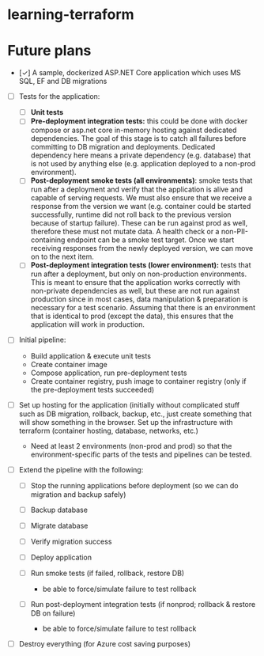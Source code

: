 # learning-terraform

# Future plans

* [&check;] A sample, dockerized ASP.NET Core application which uses MS SQL, EF and DB migrations
* [ ] Tests for the application:

  * [ ] __Unit tests__
  * [ ] __Pre-deployment integration tests:__ this could be done with docker compose or asp.net core in-memory hosting against dedicated dependencies. The goal of this stage is to catch all failures before committing to DB migration and deployments. Dedicated dependency here means a private dependency (e.g. database) that is not used by anything else (e.g. application deployed to a non-prod environment).
  * [ ] __Post-deployment smoke tests (all environments)__: smoke tests that run after a deployment and verify that the application is alive and capable of serving requests. We must also ensure that we receive a response from the version we want (e.g. container could be started successfully, runtime did not roll back to the previous version because of startup failure). These can be run against prod as well, therefore these must not mutate data. A health check or a non-PII-containing endpoint can be a smoke test target. Once we start receiving responses from the newly deployed version, we can move on to the next item.
  * [ ] __Post-deployment integration tests (lower environment):__ tests that run after a deployment, but only on non-production environments. This is meant to ensure that the application works correctly with non-private dependencies as well, but these are not run against production since in most cases, data manipulation & preparation is necessary for a test scenario. Assuming that there is an environment that is identical to prod (except the data), this ensures that the application will work in production.

* [ ] Initial pipeline:
  
  * Build application & execute unit tests
  * Create container image
  * Compose application, run pre-deployment tests
  * Create container registry, push image to container registry (only if the pre-deployment tests succeeded)

* [ ] Set up hosting for the application (initially without complicated stuff such as DB migration, rollback, backup, etc., just create something that will show something in the browser. Set up the infrastructure with terraform (container hosting, database, networks, etc.)

  * Need at least 2 environments (non-prod and prod) so that the environment-specific parts of the tests and pipelines can be tested.

* [ ] Extend the pipeline with the following:

  * [ ] Stop the running applications before deployment (so we can do migration and backup safely)
  * [ ] Backup database
  * [ ] Migrate database
  * [ ] Verify migration success
  * [ ] Deploy application
  * [ ] Run smoke tests (if failed, rollback, restore DB)

    * be able to force/simulate failure to test rollback

  * [ ] Run post-deployment integration tests (if nonprod; rollback & restore DB on failure)

    * be able to force/simulate failure to test rollback

* [ ] Destroy everything (for Azure cost saving purposes)
